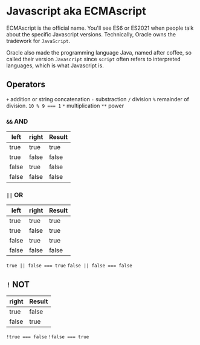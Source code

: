 # Javascript aka ECMAscript

ECMAscript is the official name. You'll see ES6 or ES2021 when people talk about the specific
Javascript versions. Technically, Oracle owns the tradework for `JavaScript`.

Oracle also made the programming language Java, named after coffee, so called their version `Javascript` since `script` often refers to interpreted languages, which is what Javascript is.

## Operators

`+` addition or string concatenation
`-` substraction
`/` division
`%` remainder of division. `10 % 9 === 1`
`*` multiplication
`**` power

### `&&` AND

| left  | right | Result |
| ----- | ----- | ------ |
| true  | true  | true   |
| true  | false | false  |
| false | true  | false  |
| false | false | false  |

### `||` OR

| left  | right | Result |
| ----- | ----- | ------ |
| true  | true  | true   |
| true  | false | true   |
| false | true  | true   |
| false | false | false  |

`true || false === true`
`false || false === false`

## `!` NOT

| right | Result |
| ----- | ------ |
| true  | false  |
| false | true   |

`!true === false`
`!false === true`
